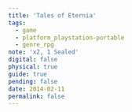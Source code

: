 ```yaml
---
title: 'Tales of Eternia'
tags:
  - game
  - platform_playstation-portable
  - genre_rpg
note: 'x2, 1 Sealed'
digital: false
physical: true
guide: true
pending: false
date: 2014-02-11
permalink: false
---
```

